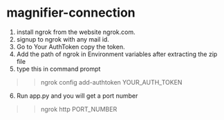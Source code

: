 # magnifier-connection

1. install ngrok from the website ngrok.com.
2. signup to ngrok with any mail id.
3. Go to Your AuthToken copy the token.
4. Add the path of ngrok in Environment variables after extracting the zip file
5. type this in command prompt
>> ngrok config add-authtoken YOUR_AUTH_TOKEN
6. Run app.py and you will get a port number
>> ngrok http PORT_NUMBER

